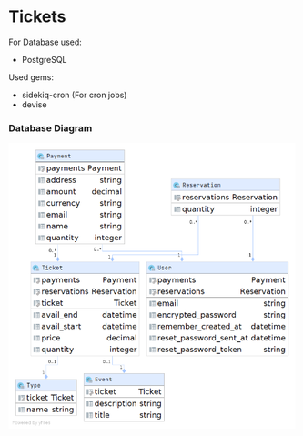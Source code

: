 # Tickets

For Database used:
  * PostgreSQL

Used gems:
  * sidekiq-cron (For cron jobs)
  * devise 

### Database Diagram

![alt text](https://github.com/jadilet/tickets/blob/main/DbDiagram.png?raw=true)
